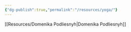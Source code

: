 ```yaml
---
{"dg-publish":true,"permalink":"/resources/yoga/"}
---
```



[[Resources/Domenika Podliesnyh\|Domenika Podliesnyh]]